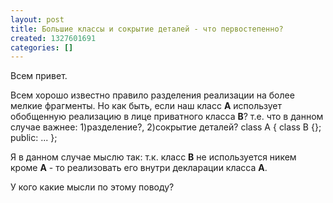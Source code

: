 ```yaml
---
layout: post
title: Большие классы и сокрытие деталей - что первостепенно?
created: 1327601691
categories: []
---
```

Всем привет.

Всем хорошо известно правило разделения реализации на более мелкие фрагменты.
Но как быть, если наш класс <strong>A</strong> использует обобщенную реализацию в лице приватного класса <strong>B</strong>? т.е. что в данном случае важнее: 1)разделение?, 2)сокрытие деталей?
<cpp>
class A {
   class B {};
public:
   ...
};
</cpp>

Я в данном случае мыслю так: т.к. класс <strong>B</strong> не используется никем кроме <strong>A</strong> - то реализовать его внутри декларации класса <strong>A</strong>.

У кого какие мысли по этому поводу?
